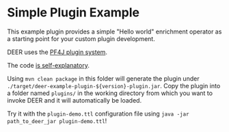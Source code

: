 # Simple Plugin Example

This example plugin provides a simple
"Hello world" enrichment operator as a starting point for your custom plugin development.

DEER uses the [PF4J plugin system](http://pf4j.org).

The code [is self-explanatory](https://github.com/dice-group/deer/blob/master/examples/simple-plugin-example/src/main/java/org/aksw/deer/plugin/example/ExampleEnrichmentPlugin.java).

Using `mvn clean package` in this folder will generate the plugin under
`./target/deer-example-plugin-${version}-plugin.jar`.
Copy the plugin into a folder named `plugins/` in the working directory from which you
want to invoke DEER and it will automatically be loaded.

Try it with the `plugin-demo.ttl` configuration file using
`java -jar path_to_deer_jar plugin-demo.ttl`! 